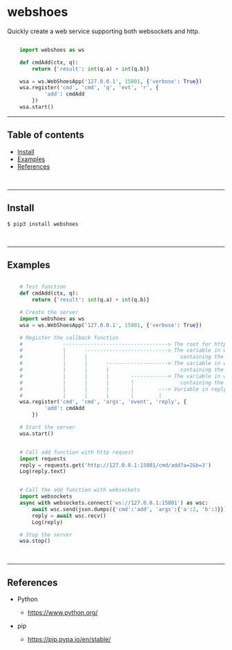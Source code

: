 
# webshoes

Quickly create a web service supporting both websockets and http.

``` Python

    import webshoes as ws

    def cmdAdd(ctx, q):
        return {'result': int(q.a) + int(q.b)}

    wsa = ws.WebShoesApp('127.0.0.1', 15801, {'verbose': True})
    wsa.register('cmd', 'cmd', 'q', 'evt', 'r', {
            'add': cmdAdd
        })
    wsa.start()

```

---------------------------------------------------------------------
## Table of contents

* [Install](#install)
* [Examples](#examples)
* [References](#references)

&nbsp;

---------------------------------------------------------------------
## Install

    $ pip3 install webshoes

&nbsp;


---------------------------------------------------------------------
## Examples

``` Python

    # Test function
    def cmdAdd(ctx, q):
        return {'result': int(q.a) + int(q.b)}

    # Create the server
    import webshoes as ws
    wsa = ws.WebShoesApp('127.0.0.1', 15801, {'verbose': True})

    # Register the callback function
    #             ----------------------------------> The root for http requests
    #             |      ---------------------------> The variable in websocket requests
    #             |      |                              containing the command name
    #             |      |      --------------------> The variable in websocket requests
    #             |      |      |                       containing the function arguments
    #             |      |      |       ------------> The variable in websocket requests
    #             |      |      |       |               containing the event name
    #             |      |      |       |        ---> Variable in replys to put return data
    #             |      |      |       |        |
    wsa.register('cmd', 'cmd', 'args', 'event', 'reply', {
            'add': cmdAdd
        })

    # Start the server
    wsa.start()


    # Call add function with http request
    import requests
    reply = requests.get('http://127.0.0.1:15801/cmd/add?a=2&b=3')
    Log(reply.text)


    # Call the add function with websockets
    import websockets
    async with websockets.connect('ws://127.0.0.1:15801') as wsc:
        await wsc.send(json.dumps({'cmd':'add', 'args':{'a':2, 'b':3}}))
        reply = await wsc.recv()
        Log(reply)

    # Stop the server
    wsa.stop()

```

&nbsp;


---------------------------------------------------------------------
## References

- Python
    - https://www.python.org/

- pip
    - https://pip.pypa.io/en/stable/

